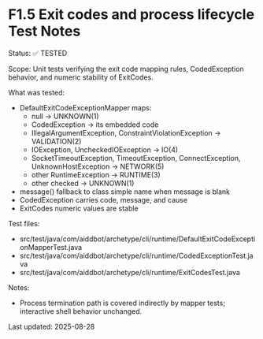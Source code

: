 # F1.5 Exit codes and process lifecycle Test Notes

Status: ✅ TESTED

Scope: Unit tests verifying the exit code mapping rules, CodedException behavior, and numeric stability of ExitCodes.

What was tested:
- DefaultExitCodeExceptionMapper maps:
  - null -> UNKNOWN(1)
  - CodedException -> its embedded code
  - IllegalArgumentException, ConstraintViolationException -> VALIDATION(2)
  - IOException, UncheckedIOException -> IO(4)
  - SocketTimeoutException, TimeoutException, ConnectException, UnknownHostException -> NETWORK(5)
  - other RuntimeException -> RUNTIME(3)
  - other checked -> UNKNOWN(1)
- message() fallback to class simple name when message is blank
- CodedException carries code, message, and cause
- ExitCodes numeric values are stable

Test files:
- src/test/java/com/aiddbot/archetype/cli/runtime/DefaultExitCodeExceptionMapperTest.java
- src/test/java/com/aiddbot/archetype/cli/runtime/CodedExceptionTest.java
- src/test/java/com/aiddbot/archetype/cli/runtime/ExitCodesTest.java

Notes:
- Process termination path is covered indirectly by mapper tests; interactive shell behavior unchanged.

Last updated: 2025-08-28
